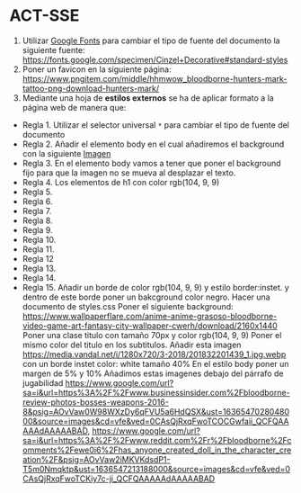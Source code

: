 # ACT-SSE
1. Utilizar [Google Fonts](https://fonts.google.com/) para cambiar el tipo de fuente del documento la siguiente fuente: https://fonts.google.com/specimen/Cinzel+Decorative#standard-styles
2. Poner un favicon en la siguiente página: https://www.pngitem.com/middle/hhmwow_bloodborne-hunters-mark-tattoo-png-download-hunters-mark/
3. Mediante una hoja de **estilos externos** se ha de aplicar formato a la página web de manera que:
 * Regla 1. Utilizar el selector universal `*` para cambiar el tipo de fuente del documento
 * Regla 2. Añadir el elemento body en el cual añadiremos el background con la siguiente [Imagen](https://www.wallpaperflare.com/anime-anime-grasoso-bloodborne-video-game-art-fantasy-city-wallpaper-cwerh/download/2160x1440)
 * Regla 3. En el elemento body vamos a tener que poner el background fijo para que la imagen no se mueva al desplazar el texto.
 * Regla 4. Los elementos de h1 con color rgb(104, 9, 9)
 * Regla 5. 
 * Regla 6.
 * Regla 7.
 * Regla 8.
 * Regla 9.
 * Regla 10.
 * Regla 11.
 * Regla 12
 * Regla 13.
 * Regla 14.
 * Regla 15.
Añadir un borde de color rgb(104, 9, 9) y estilo border:instet. y dentro de este borde poner un bakcground color negro.
Hacer una documento de styles.css
Poner el siguiente background: https://www.wallpaperflare.com/anime-anime-grasoso-bloodborne-video-game-art-fantasy-city-wallpaper-cwerh/download/2160x1440
Poner una clase titulo con tamaño 70px y color rgb(104, 9, 9)
Poner el mismo color del titulo en los subtitulos.
Añadir esta imagen https://media.vandal.net/i/1280x720/3-2018/201832201439_1.jpg.webp con un borde instet color: white tamaño 40%
En el estilo body poner un margen de 5% y 10%
Añadimos estas imagenes debajo del párrafo de jugabilidad https://www.google.com/url?sa=i&url=https%3A%2F%2Fwww.businessinsider.com%2Fbloodborne-review-photos-bosses-weapons-2016-8&psig=AOvVaw0W98WXzDy6qFVU5a6HdQSX&ust=1636547028048000&source=images&cd=vfe&ved=0CAsQjRxqFwoTCOCGwfaii_QCFQAAAAAdAAAAABAD, https://www.google.com/url?sa=i&url=https%3A%2F%2Fwww.reddit.com%2Fr%2Fbloodborne%2Fcomments%2Fewe0i6%2Fhas_anyone_created_doll_in_the_character_creation%2F&psig=AOvVaw2iMKVKdsdP1-T5m0Nmqktp&ust=1636547213188000&source=images&cd=vfe&ved=0CAsQjRxqFwoTCKiy7c-ji_QCFQAAAAAdAAAAABAD




